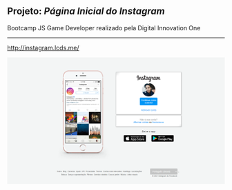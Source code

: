 ## Projeto: *Página Inicial do Instagram*
Bootcamp JS Game Developer realizado pela Digital Innovation One

_______________________________________________________________________
http://instagram.lcds.me/

![Screenshoot](./img/screencapture.png)
